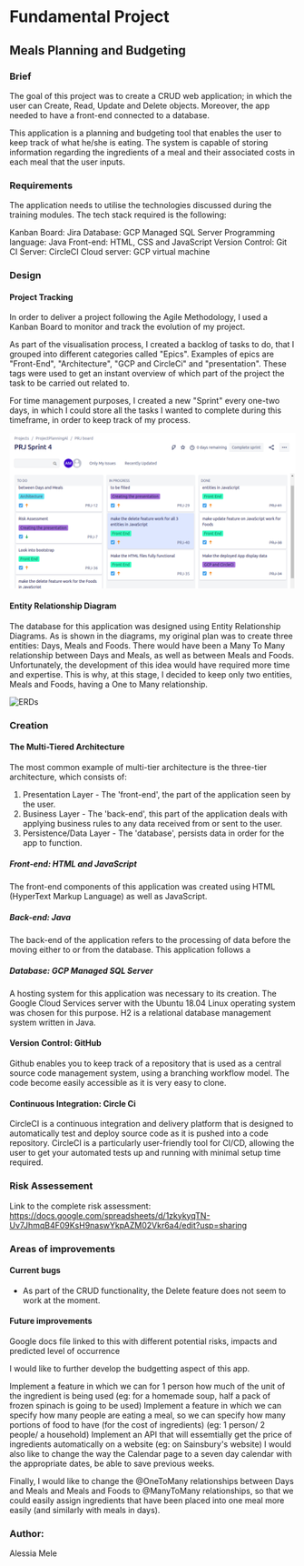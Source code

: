 # Fundamental Project

## Meals Planning and Budgeting

### Brief
The goal of this project was to create a CRUD web application; in which the user can Create, Read, Update and Delete objects. Moreover, the app needed to have a front-end connected to a database.

This application is a planning and budgeting tool that enables the user to keep track of what he/she is eating. The system is capable of storing information regarding the ingredients of a meal and their associated costs in each meal that the user inputs.

### Requirements
The application needs to utilise the technologies discussed during the training modules.
The tech stack required is the following:

Kanban Board: Jira
Database: GCP Managed SQL Server
Programming language: Java 
Front-end: HTML, CSS and JavaScript
Version Control: Git
CI Server: CircleCI
Cloud server: GCP virtual machine

### Design

#### Project Tracking

In order to deliver a project following the Agile Methodology, I used a Kanban Board to monitor and track the evolution of my project. 

As part of the visualisation process, I created a backlog of tasks to do, that I grouped into different categories called "Epics". Examples of epics are "Front-End", "Architecture", "GCP and CircleCi" and "presentation". These tags were used to get an instant overview of which part of the project the task to be carried out related to.

For time management purposes, I created a new "Sprint" every one-two days, in which I could store all the tasks I wanted to complete during this timeframe, in order to keep track of my process.

![Kanban](Kanban.png)

#### Entity Relationship Diagram

The database for this application was designed using Entity Relationship Diagrams. As is shown in the diagrams, my original plan was to create three entities: Days, Meals and Foods. There would have been a Many To Many relationship between Days and Meals, as well as between Meals and Foods. Unfortunately, the development of this idea would have required more time and expertise. This is why, at this stage, I decided to keep only two entities, Meals and Foods, having a One to Many relationship. 

![ERDs](https://user-images.githubusercontent.com/52075688/92330675-92e57e00-f068-11ea-9128-597a5071fd18.png)

### Creation

#### The Multi-Tiered Architecture
The most common example of multi-tier architecture is the three-tier architecture, which consists of:

1. Presentation Layer - The 'front-end', the part of the application seen by the user.
2. Business Layer - The 'back-end', this part of the application deals with applying business rules to any data received from or sent to the user.
3. Persistence/Data Layer - The 'database', persists data in order for the app to function.

##### Front-end: HTML and JavaScript
The front-end components of this application was created using HTML (HyperText Markup Language) as well as JavaScript.

##### Back-end: Java
The back-end of the application refers to the processing of data before the moving either to or from the database. This application follows a 

##### Database: GCP Managed SQL Server
A hosting system for this application was necessary to its creation. The Google Cloud Services server with the Ubuntu 18.04 Linux operating system was chosen for this purpose. H2 is a relational database management system written in Java. 

#### Version Control: GitHub
Github enables you to keep track of a repository that is used as a central source code management system, using a branching workflow model. The code become easily accessible as it is very easy to clone. 

#### Continuous Integration: Circle Ci
CircleCI is a continuous integration and delivery platform that is designed to automatically test and deploy source code as it is pushed into a code repository. CircleCI is a particularly user-friendly tool for CI/CD, allowing the user to get your automated tests up and running with minimal setup time required.

### Risk Assessement

Link to the complete risk assessment:
https://docs.google.com/spreadsheets/d/1zkykyqTN-Uv7JhmqB4F09KsH9naswYkpAZM02Vkr6a4/edit?usp=sharing

### Areas of improvements

#### Current bugs

- As part of the CRUD functionality, the Delete feature does not seem to work at the moment.

#### Future improvements
Google docs file linked to this with different potential risks, impacts and predicted level of occurrence

I would like to further develop the budgetting aspect of this app.

Implement a feature in which we can for 1 person how much of the unit of the ingredient is being used (eg: for a homemade soup, half a pack of frozen spinach is going to be used)
Implement a feature in which we can specify how many people are eating a meal, so we can specify how many portions of food to have (for the cost of ingredients) (eg: 1 person/ 2 people/ a household)
Implement an API that will essemtially get the price of ingredients automatically on a website (eg: on Sainsbury's website)
I would also like to change the way the Calendar page to a seven day calendar with the appropriate dates, be able to save previous weeks.

Finally, I would like to change the @OneToMany relationships between Days and Meals and Meals and Foods to @ManyToMany relationships, so that we could easily assign ingredients that have been placed into one meal more easily (and similarly with meals in days).

### Author:
Alessia Mele
